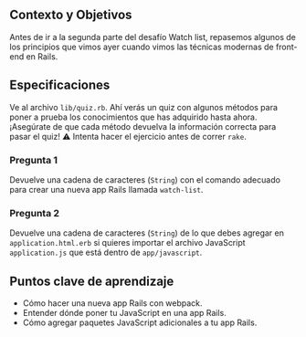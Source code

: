 ## Contexto y Objetivos

Antes de ir a la segunda parte del desafío Watch list, repasemos algunos de los principios que vimos ayer cuando vimos las técnicas modernas de front-end en Rails.

## Especificaciones

Ve al archivo `lib/quiz.rb`. Ahí verás un quiz con algunos métodos para poner a prueba los conocimientos que has adquirido hasta ahora.¡Asegúrate de que cada método devuelva la información correcta para pasar el quiz!
⚠️ Intenta hacer el ejercicio antes de correr `rake`.

### Pregunta 1

Devuelve una cadena de caracteres (`String`) con el comando adecuado para crear una nueva app Rails llamada `watch-list`.

### Pregunta 2

Devuelve una cadena de caracteres (`String`) de lo que debes agregar en `application.html.erb` si quieres importar el archivo JavaScript `application.js` que está dentro de `app/javascript`.

## Puntos clave de aprendizaje

- Cómo hacer una nueva app Rails con webpack.
- Entender dónde poner tu JavaScript en una app Rails.
- Cómo agregar paquetes JavaScript adicionales a tu app Rails.
